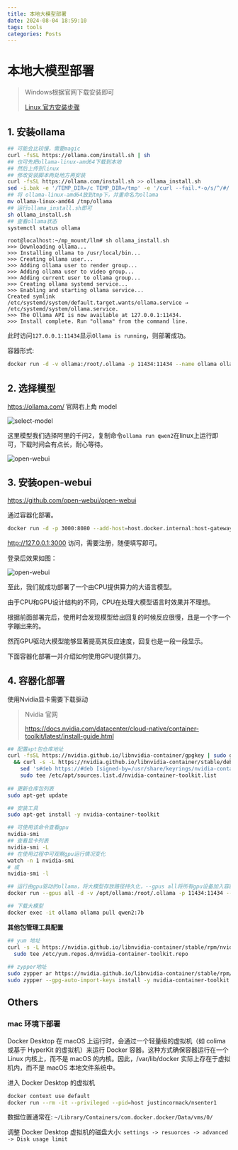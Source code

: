 ```yaml
---
title: 本地大模型部署
date: 2024-08-04 18:59:10
tags: tools
categories: Posts
---
```


# 本地大模型部署

> Windows根据官网下载安装即可
>
> [Linux 官方安装步骤](https://github.com/ollama/ollama/blob/main/docs/linux.md)

## 1. 安装ollama

```bash
## 可能会比较慢，需要magic
curl -fsSL https://ollama.com/install.sh | sh
## 也可先把ollama-linux-amd64下载到本地
## 然后上传到linux
## 修改安装脚本两处地方再安装
curl -fsSL https://ollama.com/install.sh >> ollama_install.sh
sed -i.bak -e '/TEMP_DIR=/c TEMP_DIR=/tmp' -e '/curl --fail.*-o/s/^/#/' ollama_install.sh
## 将 ollama-linux-amd64放到tmp下，并重命名为ollama
mv ollama-linux-amd64 /tmp/ollama
## 运行ollama_install.sh即可
sh ollama_install.sh
## 查看ollama状态
systemctl status ollama
```

```
root@localhost:~/mp_mount/llm# sh ollama_install.sh
>>> Downloading ollama...
>>> Installing ollama to /usr/local/bin...
>>> Creating ollama user...
>>> Adding ollama user to render group...
>>> Adding ollama user to video group...
>>> Adding current user to ollama group...
>>> Creating ollama systemd service...
>>> Enabling and starting ollama service...
Created symlink /etc/systemd/system/default.target.wants/ollama.service → /etc/systemd/system/ollama.service.
>>> The Ollama API is now available at 127.0.0.1:11434.
>>> Install complete. Run "ollama" from the command line.
```

此时访问`127.0.0.1:11434`显示`Ollama is running`，则部署成功。

容器形式:

```bash
docker run -d -v ollama:/root/.ollama -p 11434:11434 --name ollama ollama/ollama
```


## 2. 选择模型

https://ollama.com/ 官网右上角 model

![select-model](../images/local-llm-deploy/select-model.png)



这里模型我们选择阿里的千问2，复制命令`ollama run qwen2`在linux上运行即可，下载时间会有点长，耐心等待。

![open-webui](../images/local-llm-deploy/qwen2.png)

## 3. 安装open-webui

https://github.com/open-webui/open-webui

通过容器化部署。

```bash
docker run -d -p 3000:8080 --add-host=host.docker.internal:host-gateway -v open-webui:/app/backend/data --name open-webui --restart always ghcr.io/open-webui/open-webui:main
```

http://127.0.0.1:3000 访问，需要注册，随便填写即可。

登录后效果如图：

![open-webui](../images/local-llm-deploy/open-webui.png)

至此，我们就成功部署了一个由CPU提供算力的大语言模型。

由于CPU和GPU设计结构的不同，CPU在处理大模型语言时效果并不理想。

根据前面部署完后，使用时会发现模型给出回复的时候反应很慢，且是一个字一个字蹦出来的。

然而GPU驱动大模型能够显著提高其反应速度，回复也是一段一段显示。

下面容器化部署一并介绍如何使用GPU提供算力。

## 4. 容器化部署

使用Nvidia显卡需要下载驱动

> Nvidia 官网
>
> https://docs.nvidia.com/datacenter/cloud-native/container-toolkit/latest/install-guide.html

```bash
## 配置apt包仓库地址
curl -fsSL https://nvidia.github.io/libnvidia-container/gpgkey | sudo gpg --dearmor -o /usr/share/keyrings/nvidia-container-toolkit-keyring.gpg \
  && curl -s -L https://nvidia.github.io/libnvidia-container/stable/deb/nvidia-container-toolkit.list | \
    sed 's#deb https://#deb [signed-by=/usr/share/keyrings/nvidia-container-toolkit-keyring.gpg] https://#g' | \
    sudo tee /etc/apt/sources.list.d/nvidia-container-toolkit.list
    
## 更新仓库包列表
sudo apt-get update

## 安装工具
sudo apt-get install -y nvidia-container-toolkit

## 可使用该命令查看gpu
nvidia-smi
## 查看显卡列表
nvidia-smi -L
## 在使用过程中可观察gpu运行情况变化
watch -n 1 nvidia-smi
# 或
nvidia-smi -l

## 运行由gpu驱动的ollama，将大模型存放路径持久化，--gpus all将所有gpu设备加入容器
docker run --gpus all -d -v /opt/ollama:/root/.ollama -p 11434:11434 --name ollama ollama/ollama

## 下载大模型
docker exec -it ollama ollama pull qwen2:7b
```

**其他包管理工具配置**

```bash
## yum 地址
curl -s -L https://nvidia.github.io/libnvidia-container/stable/rpm/nvidia-container-toolkit.repo | \
  sudo tee /etc/yum.repos.d/nvidia-container-toolkit.repo
  
## zypper地址
sudo zypper ar https://nvidia.github.io/libnvidia-container/stable/rpm/nvidia-container-toolkit.repo
sudo zypper --gpg-auto-import-keys install -y nvidia-container-toolkit
```

## Others

### mac 环境下部署

Docker Desktop 在 macOS 上运行时，会通过一个轻量级的虚拟机（如 colima 或基于 HyperKit 的虚拟机）来运行 Docker 容器。这种方式确保容器运行在一个 Linux 内核上，而不是 macOS 的内核。因此，/var/lib/docker 实际上存在于虚拟机内，而不是 macOS 本地文件系统中。

进入 Docker Desktop 的虚拟机

```bash
docker context use default
docker run --rm -it --privileged --pid=host justincormack/nsenter1
```

数据位置通常在:  `~/Library/Containers/com.docker.docker/Data/vms/0/`

调整 Docker Desktop 虚拟机的磁盘大小:
`settings -> resuorces -> advanced -> Disk usage limit`
